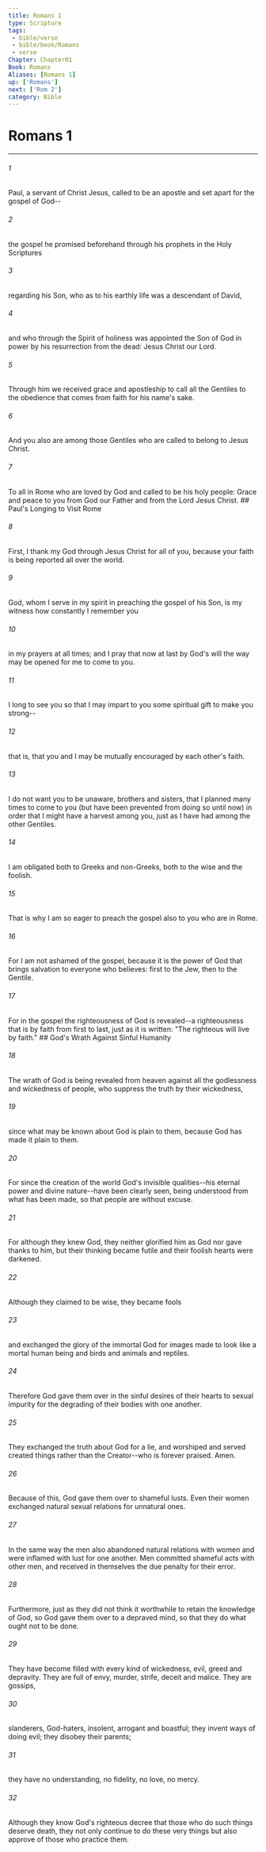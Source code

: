 ```yaml
---
title: Romans 1
type: Scripture
tags:
 - bible/verse
 - bible/book/Romans
 - verse
Chapter: Chapter01
Book: Romans
Aliases: [Romans 1]
up: ['Romans']
next: ['Rom 2']
category: Bible
---
```

# Romans 1

***


###### 1 
Paul, a servant of Christ Jesus, called to be an apostle and set apart for the gospel of God-- 

###### 2 
the gospel he promised beforehand through his prophets in the Holy Scriptures 

###### 3 
regarding his Son, who as to his earthly life was a descendant of David, 

###### 4 
and who through the Spirit of holiness was appointed the Son of God in power by his resurrection from the dead: Jesus Christ our Lord. 

###### 5 
Through him we received grace and apostleship to call all the Gentiles to the obedience that comes from faith for his name's sake. 

###### 6 
And you also are among those Gentiles who are called to belong to Jesus Christ. 

###### 7 
To all in Rome who are loved by God and called to be his holy people: Grace and peace to you from God our Father and from the Lord Jesus Christ. ## Paul's Longing to Visit Rome 

###### 8 
First, I thank my God through Jesus Christ for all of you, because your faith is being reported all over the world. 

###### 9 
God, whom I serve in my spirit in preaching the gospel of his Son, is my witness how constantly I remember you 

###### 10 
in my prayers at all times; and I pray that now at last by God's will the way may be opened for me to come to you. 

###### 11 
I long to see you so that I may impart to you some spiritual gift to make you strong-- 

###### 12 
that is, that you and I may be mutually encouraged by each other's faith. 

###### 13 
I do not want you to be unaware, brothers and sisters, that I planned many times to come to you (but have been prevented from doing so until now) in order that I might have a harvest among you, just as I have had among the other Gentiles. 

###### 14 
I am obligated both to Greeks and non-Greeks, both to the wise and the foolish. 

###### 15 
That is why I am so eager to preach the gospel also to you who are in Rome. 

###### 16 
For I am not ashamed of the gospel, because it is the power of God that brings salvation to everyone who believes: first to the Jew, then to the Gentile. 

###### 17 
For in the gospel the righteousness of God is revealed--a righteousness that is by faith from first to last, just as it is written: "The righteous will live by faith." ## God's Wrath Against Sinful Humanity 

###### 18 
The wrath of God is being revealed from heaven against all the godlessness and wickedness of people, who suppress the truth by their wickedness, 

###### 19 
since what may be known about God is plain to them, because God has made it plain to them. 

###### 20 
For since the creation of the world God's invisible qualities--his eternal power and divine nature--have been clearly seen, being understood from what has been made, so that people are without excuse. 

###### 21 
For although they knew God, they neither glorified him as God nor gave thanks to him, but their thinking became futile and their foolish hearts were darkened. 

###### 22 
Although they claimed to be wise, they became fools 

###### 23 
and exchanged the glory of the immortal God for images made to look like a mortal human being and birds and animals and reptiles. 

###### 24 
Therefore God gave them over in the sinful desires of their hearts to sexual impurity for the degrading of their bodies with one another. 

###### 25 
They exchanged the truth about God for a lie, and worshiped and served created things rather than the Creator--who is forever praised. Amen. 

###### 26 
Because of this, God gave them over to shameful lusts. Even their women exchanged natural sexual relations for unnatural ones. 

###### 27 
In the same way the men also abandoned natural relations with women and were inflamed with lust for one another. Men committed shameful acts with other men, and received in themselves the due penalty for their error. 

###### 28 
Furthermore, just as they did not think it worthwhile to retain the knowledge of God, so God gave them over to a depraved mind, so that they do what ought not to be done. 

###### 29 
They have become filled with every kind of wickedness, evil, greed and depravity. They are full of envy, murder, strife, deceit and malice. They are gossips, 

###### 30 
slanderers, God-haters, insolent, arrogant and boastful; they invent ways of doing evil; they disobey their parents; 

###### 31 
they have no understanding, no fidelity, no love, no mercy. 

###### 32 
Although they know God's righteous decree that those who do such things deserve death, they not only continue to do these very things but also approve of those who practice them. 
